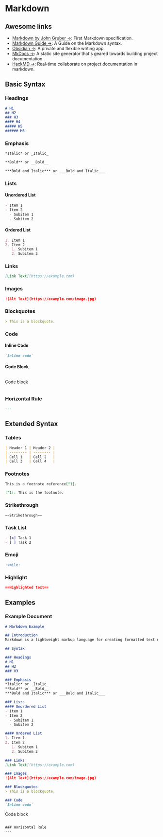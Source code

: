 
# Markdown

## Awesome links

- [Markdown by John Gruber ->](https://daringfireball.net/projects/markdown/): First Markdown specification.
- [Markdown Guide ->](https://www.markdownguide.org/): A Guide on the Markdown syntax.
- [Obsidian ->](https://obsidian.md/): A private and flexible writing app.
- [MkDocs ->](https://www.mkdocs.org/): A static site generator that's geared towards building project documentation.
- [HackMD ->](https://hackmd.io/home): Real-time collaborate on project documentation in markdown.

## Basic Syntax

### Headings
```markdown
# H1
## H2
### H3
#### H4
##### H5
###### H6
```

### Emphasis
```markdown
*Italic* or _Italic_

**Bold** or __Bold__

***Bold and Italic*** or ___Bold and Italic___
```

### Lists

#### Unordered List
```markdown
- Item 1
- Item 2
  - Subitem 1
  - Subitem 2
```

#### Ordered List
```markdown
1. Item 1
2. Item 2
   1. Subitem 1
   2. Subitem 2
```

### Links
```markdown
[Link Text](https://example.com)
```

### Images
```markdown
![Alt Text](https://example.com/image.jpg)
```

### Blockquotes
```markdown
> This is a blockquote.
```

### Code

#### Inline Code
```markdown
`Inline code`
```

#### Code Block
```markdown
```
Code block
```
```

### Horizontal Rule
```markdown
---
```

## Extended Syntax

### Tables
```markdown
| Header 1 | Header 2 |
| -------- | -------- |
| Cell 1   | Cell 2   |
| Cell 3   | Cell 4   |
```

### Footnotes
```markdown
This is a footnote reference[^1].

[^1]: This is the footnote.
```

### Strikethrough
```markdown
~~Strikethrough~~
```

### Task List
```markdown
- [x] Task 1
- [ ] Task 2
```

### Emoji
```markdown
:smile:
```

### Highlight
```markdown
==Highlighted text==
```

## Examples

### Example Document
```markdown
# Markdown Example

## Introduction
Markdown is a lightweight markup language for creating formatted text using a plain-text editor.

## Syntax

### Headings
# H1
## H2
### H3

### Emphasis
*Italic* or _Italic_
**Bold** or __Bold__
***Bold and Italic*** or ___Bold and Italic___

### Lists
#### Unordered List
- Item 1
- Item 2
  - Subitem 1
  - Subitem 2

#### Ordered List
1. Item 1
2. Item 2
   1. Subitem 1
   2. Subitem 2

### Links
[Link Text](https://example.com)

### Images
![Alt Text](https://example.com/image.jpg)

### Blockquotes
> This is a blockquote.

### Code
`Inline code`

```
Code block
```

### Horizontal Rule
---
```